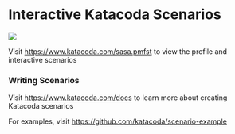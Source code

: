 # Interactive Katacoda Scenarios

[![](http://shields.katacoda.com/katacoda/sasa.pmfst/count.svg)](https://www.katacoda.com/sasa.pmfst "Get your profile on Katacoda.com")

Visit https://www.katacoda.com/sasa.pmfst to view the profile and interactive scenarios

### Writing Scenarios
Visit https://www.katacoda.com/docs to learn more about creating Katacoda scenarios

For examples, visit https://github.com/katacoda/scenario-example
